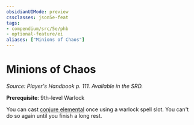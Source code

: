 ```yaml
---
obsidianUIMode: preview
cssclasses: json5e-feat
tags:
- compendium/src/5e/phb
- optional-feature/ei
aliases: ["Minions of Chaos"]
---
```

# Minions of Chaos
*Source: Player's Handbook p. 111. Available in the SRD.*  

**Prerequisite**: 9th-level Warlock

You can cast [conjure elemental](compendium/spells/conjure-elemental.md) once using a warlock spell slot. You can't do so again until you finish a long rest.
